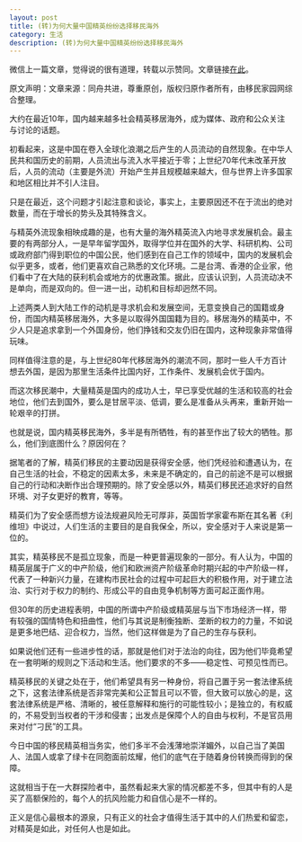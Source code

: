 ```yaml
---
layout: post
title: (转)为何大量中国精英纷纷选择移民海外
category: 生活
description: (转)为何大量中国精英纷纷选择移民海外
---
```


微信上一篇文章，觉得说的很有道理，转载以示赞同。文章链接[在此](http://mp.weixin.qq.com/s?__biz=MzA4Mzk3OTkxOQ==&mid=402690985&idx=1&sn=bc5c030b5b8018feeb3eacdb3ecf332b)。

原文声明：文章来源：同舟共进，尊重原创，版权归原作者所有，由移民家园网综合整理。

大约在最近10年，国内越来越多社会精英移居海外，成为媒体、政府和公众关注与讨论的话题。
 
初看起来，这是中国在卷入全球化浪潮之后产生的人员流动的自然现象。在中华人民共和国历史的前期，人员流出与流入水平接近于零；上世纪70年代末改革开放后，人员的流动（主要是外流）开始产生并且规模越来越大，但与世界上许多国家和地区相比并不引人注目。

只是在最近，这个问题才引起注意和谈论，事实上，主要原因还不在于流出的绝对数量，而在于增长的势头及其特殊含义。

与精英外流现象相映成趣的是，也有大量的海外精英流入内地寻求发展机会。最主要的有两部分人，一是早年留学国外，取得学位并在国外的大学、科研机构、公司或政府部门得到职位的中国公民，他们感到在自己工作的领域中，国内的发展机会似乎更多，或者，他们更喜欢自己熟悉的文化环境。二是台湾、香港的企业家，他们看中了在大陆的获利机会或地方的优惠政策。据此，应该认识到，人员流动决不是单向，而是双向的。但一进一出，动机和目标却迥然不同。
 
上述两类人到大陆工作的动机是寻求机会和发展空间，无意变换自己的国籍或身份，而国内精英移居海外，大多是以取得外国国籍为目的。移居海外的精英中，不少人只是追求拿到一个外国身份，他们挣钱和交友仍旧在国内，这种现象非常值得玩味。

同样值得注意的是，与上世纪80年代移居海外的潮流不同，那时一些人千方百计想去外国，是因为那里生活条件比国内好，工作条件、发展机会优于国内。

而这次移民潮中，大量精英是国内的成功人士，早已享受优越的生活和较高的社会地位，他们去到国外，要么是甘居平淡、低调，要么是准备从头再来，重新开始一轮艰辛的打拼。
 
也就是说，国内精英移民海外，多半是有所牺牲，有的甚至作出了较大的牺牲。那么，他们到底图什么？原因何在？

据笔者的了解，精英们移民的主要动因是获得安全感，他们凭经验和遭遇认为，在自己生活的社会，不稳定的因素太多，未来是不确定的，自己的前途不是可以根据自己的行动和决断作出合理预期的。除了安全感以外，精英们移民还追求好的自然环境、对子女更好的教育，等等。
 
精英们为了安全感而想方设法规避风险无可厚非，英国哲学家霍布斯在其名著《利维坦》中说过，人们生活的主要目的是自我保全，所以，安全感对于人来说是第一位的。
 
其实，精英移民不是孤立现象，而是一种更普遍现象的一部分。有人认为，中国的精英层属于广义的中产阶级，他们和欧洲资产阶级革命时期兴起的中产阶级一样，代表了一种新兴力量，在建构市民社会的过程中可起巨大的积极作用，对于建立法治、实行对于权力的制约、形成公平的自由竞争机制等方面可起正面作用。

但30年的历史进程表明，中国的所谓中产阶级或精英层与当下市场经济一样，带有较强的国情特色和扭曲性，他们与其说是制衡独断、垄断的权力的力量，不如说是更多地巴结、迎合权力，当然，他们这样做是为了自己的生存与获利。

如果说他们还有一些进步性的话，那就是他们对于法治的向往，因为他们毕竟希望在一套明晰的规则之下活动和生活。他们要求的不多——稳定性、可预见性而已。
 
精英移民的关键之处在于，他们希望具有另一种身份，将自己置于另一套法律系统之下，这套法律系统是否非常完美和公正暂且可以不管，但大致可以放心的是，这套法律系统是严格、清晰的，被任意解释和施行的可能性较小；是独立的，有权威的，不易受到当权者的干涉和侵害；出发点是保障个人的自由与权利，不是官员用来对付“刁民”的工具。
 
今日中国的移民精英相当务实，他们多半不会浅薄地崇洋媚外，以自己当了美国人、法国人或拿了绿卡在同胞面前炫耀，他们的底气在于随着身份转换而得到的保障。

这就相当于在一大群探险者中，虽然看起来大家的情况都差不多，但其中有的人是买了高额保险的，每个人的抗风险能力和自信心是不一样的。
 
正义是信心最根本的源泉，只有正义的社会才值得生活于其中的人们热爱和留恋，对精英是如此，对任何人也是如此。